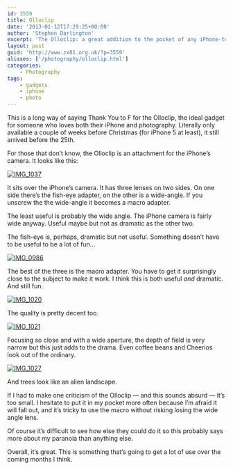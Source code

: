 ```yaml
---
id: 3559
title: Olloclip
date: '2013-01-12T17:29:25+00:00'
author: 'Stephen Darlington'
excerpt: 'The Olloclip: a great addition to the pocket of any iPhone-toting photographer'
layout: post
guid: 'http://www.zx81.org.uk/?p=3559'
aliases: ['/photography/olloclip.html']
categories:
    - Photography
tags:
    - gadgets
    - iphone
    - photo
---
```


This is a long way of saying Thank You to F for the Olloclip, the ideal gadget for someone who loves both their iPhone and photography. Literally only available a couple of weeks before Christmas (for iPhone 5 at least), it still arrived before the 25th.

For those that don’t know, the Olloclip is an attachment for the iPhone’s camera. It looks like this:

[![IMG_1037](https://i0.wp.com/farm9.staticflickr.com/8367/8372833577_1c7f23e8f6.jpg?resize=500%2C375 "IMG_1037")](http://www.flickr.com/photos/10135039@N00/8372833577 "View 'IMG_1037' on Flickr.com")

It sits over the iPhone’s camera. It has three lenses on two sides. On one side there’s the fish-eye adapter, on the other is a wide-angle. If you unscrew the the wide-angle it becomes a macro adapter.

The least useful is probably the wide angle. The iPhone camera is fairly wide anyway. Useful maybe but not as dramatic as the other two.

The fish-eye is, perhaps, dramatic but not useful. Something doesn’t have to be useful to be a lot of fun…

[![IMG_0986](https://i0.wp.com/farm9.staticflickr.com/8335/8373903362_fd48a3e149.jpg?resize=500%2C375 "IMG_0986")](http://www.flickr.com/photos/10135039@N00/8373903362 "View 'IMG_0986' on Flickr.com")

The best of the three is the macro adapter. You have to get it surprisingly close to the subject to make it work. I think this is both useful *and* dramatic. And still fun.

[![IMG_1020](https://i0.wp.com/farm9.staticflickr.com/8094/8373903826_32e16e5c9c.jpg?resize=375%2C500 "IMG_1020")](http://www.flickr.com/photos/10135039@N00/8373903826 "View 'IMG_1020' on Flickr.com")

The quality is pretty decent too.

[![IMG_1021](https://i0.wp.com/farm9.staticflickr.com/8368/8373904248_de145a9ed7.jpg?resize=500%2C375 "IMG_1021")](http://www.flickr.com/photos/10135039@N00/8373904248 "View 'IMG_1021' on Flickr.com")

Focusing so close and with a wide aperture, the depth of field is very narrow but this just adds to the drama. Even coffee beans and Cheerios look out of the ordinary.

[![IMG_1027](https://i0.wp.com/farm9.staticflickr.com/8358/8372833067_9eccfa5a88.jpg?resize=375%2C500 "IMG_1027")](http://www.flickr.com/photos/10135039@N00/8372833067 "View 'IMG_1027' on Flickr.com")

And trees look like an alien landscape.

If I had to make one criticism of the Olloclip — and this sounds absurd — it’s too small. I hesitate to put it in my pocket more often because I’m afraid it will fall out, and it’s tricky to use the macro without risking losing the wide angle lens.

Of course it’s difficult to see how else they could do it so this probably says more about my paranoia than anything else.

Overall, it’s great. This is something that’s going to get a lot of use over the coming months I think.